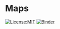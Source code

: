 # Maps
[![License:MIT](https://img.shields.io/badge/License-MIT-lightgray.svg?style=flt-square)](https://opensource.org/licenses/MIT)   [![Binder](https://mybinder.org/badge_logo.svg)](https://mybinder.org/v2/gh/NASA-SMODE/Maps/HEAD)



